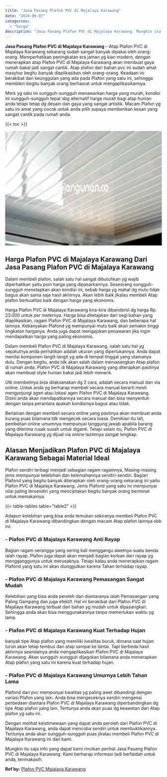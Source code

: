 ```yaml
---
title: "Jasa Pasang Plafon PVC di Majalaya Karawang"
date: "2024-09-07"
categories: 
  - "harga"
description: "Jasa Pasang Plafon PVC di Majalaya Karawang. Mungkin itu saja info yang dapat kami rincikan perihal Jasa Pasang Plafon PVC di Majalaya Karawang. Kami berhara..."
---
```


**Jasa Pasang Plafon PVC di Majalaya Karawang** – Atap Plafon PVC di Majalaya Karawang sekarang sudah sangat banyak dipakai oleh orang-orang. Memperhatikan peningkatan era jaman yg kian modern, dengan menerapkan atap Plafon PVC di Majalaya Karawang akan membuat gaya rumah bakal jadi sangat cantik. Atap plafon dari bahan pvc ini sudah amat masyhur begitu banyak diaplikasikan oleh orang-orang. Keadaan ini berakibat dari keunggulan yang ada pada Plafon yang satu ini, sehingga membikin begitu banyak orang berhasrat untuk mengaplikasikannya.

Merk yg satu ini sungguh-sungguh menawarkan harga yang murah, kondisi ini sungguh-sungguh tepat sbg alternatif harga murah bagi atap hunian anda tetapi tetap dg desain dan gaya yang sangat artistik. Macam Plafon yg satu ini amat yang cocok untuk anda pilih supaya memberikan kesan yang sangat cantik pada rumah anda.

{{< toc >}}

![Jasa Pasang Plafon PVC di Majalaya Karawang](/images/flafond-pvc-murah09.png)

## Harga Plafon PVC di Majalaya Karawang Dari Jasa Pasang Plafon PVC di Majalaya Karawang

Dalam membeli plafon, salah satu hal sangat dibutuhkan yg wajib diperhatikan yaitu poin harga yang dipasarkannya. Seseorang sungguh-sungguh menetapkan akan kondisi ini, sebab harga yg mahal dg mutu tidak bagus akan sama saja hasil akhirnya. Akan lebih baik jikalau membeli Atap plafon berkualitas baik dengan harga yang ekonomis.

Harga Plafon PVC di Majalaya Karawang kira-kira dibanderol dg harga Rp. 23.000 untuk per meternya. Harga bisa ditetapkan dari segi bahan yang diaplikasikan, ragam Plafon PVC di Majalaya Karawang, dan beberapa hal lainnya. Kebanyakan Plafond yg mempunyai mutu baik akan semakin tinggi tingkatan harganya. Anda juga dapat mengajukan penawaran jika ingin mendapatkan harga yang paling ekonomis.

Dalam membeli Plafon PVC di Majalaya Karawang, salah satu hal yg sepatutnya anda perhatikan adalah ukuran yang diperlukannya. Anda dapat menilai komponen langit-langit yg ada di tempat tinggal yang utamanya dulu. Dengan begitu, anda tdk akan salah dalam memasangkan Atap plafon di rumah anda. Plafon PVC di Majalaya Karawang yang diterapkan pastinya akan membuat style hunian bakal jadi lebih menarik.

Utk membelinya bisa dilaksanakan dg 2 cara, adalah secara manual dan via online. Untuk anda yg berharap membeli secara manual berarti mesti mengunjungi agen atau lokasi agen Plafon PVC di Majalaya Karawang. Disini anda akan mendapatkannya secara manual dan bisa menyentuh dengan tanpa perantara apakah kondisinya bagus atau tidak.

Berlainan dengan membeli secara online yang pastinya akan membuat anda kurang puas bilamana tdk mengecek secara biasa. Demikian itu lah, pembelian online umumnya mempunyai tanggung jawab apabila barang yang diterima rusak susah untuk diganti. Tetapi selain itu, Plafon PVC di Majalaya Karawang yg dijual via online lazimnya sangat lengkap.

## Alasan Menjadikan Plafon PVC di Majalaya Karawang Sebagai Material Ideal

Plafon sendiri terbagi menjadi sebagian ragam ragamnya, Masing-masing jenis mempunyai kelebihan dan kelemahannya sendiri-sendiri. Bagian Plafond yang begitu banyak diterapkan oleh orang-orang sekarang ini yaitu Plafon PVC di Majalaya Karawang. Jenis Plafond yang satu ini mempunyai nilai paling tersendiri yang menciptakan begitu banyak orang berminat untuk memakainya.

{{< table-tables table="table2" >}}

Adapun kelebihan yang bisa anda temukan sekiranya membeli Plafon PVC di Majalaya Karawang dibandingkan dengan macam Atap plafon lainnya sbb ini:

### \- Plafon PVC di Majalaya Karawang Anti Rayap

Bagian ragam serangga yang sering kali menggangu awetnya suatu benda ialah rayap. Plafon juga dapat akan menjadi bagian korban dari rayap yg mengganggunya untuk merusaknya. Tetapi kalau anda menerapkan ragam Plafond yang satu ini akan diunggulkan karena Tahan terhadap rayap.

### \- Plafon PVC di Majalaya Karawang Pemasangan Sangat Mudah

Kelebihan yang bisa anda peroleh dari diantaranya ialah Pemasangan yang Paling Gampang dan juga efektif. Hal ini berakibat dari Plafon PVC di Majalaya Karawang terbuat dari bahan yg mudah untuk dipasangkan. Sehingga anda akan bisa menggunakannya tanpa memerlukan waktu yg lama.

### \- Plafon PVC di Majalaya Karawang Kuat Terhadap Hujan

banyak tipe Atap plafon yang memiliki kwalitas buruk, dimana saat hujan turun akan tetap tembus dari atap sampai ke lantai. Tapi berbeda hasil akhirnya seandainya anda mengaplikasikan Plafon PVC di Majalaya Karawang. Akan sungguh-sungguh dijagokan bilamana anda menerapkan Atap plafon yang satu ini karena kuat terhadap hujan.

### \- Plafon PVC di Majalaya Karawang Umurnya Lebih Tahan Lama

Plafond dari pvc mempunyai kwalitas yg paling awet dibandingi dengan variasi Plafon yang lain. Anda bisa mengeceknya sendiri mengenai perbedaan diantara Plafon PVC di Majalaya Karawang diperbandingkan dg tipe Atap plafon yang lain. Tentunya anda akan puas dg keawetan dari Atap plafon yg satu ini.

Dengan melihat keistimewaan yang dapat anda peroleh dari Plafon PVC di Majalaya Karawang, anda dapat mencoba sendiri untuk membuktikannya. Tentunya anda akan sungguh-sungguh puas jikalau membeli Plafon PVC di Majalaya Karawang ini dari kami.

Mungkin itu saja info yang dapat kami rincikan perihal Jasa Pasang Plafon PVC di Majalaya Karawang. Kami berharap informasi tadi berfaidah untuk anda, terimakasih.

**Ref by:** [Plafon PVC Majalaya Karawang](https://id.wikipedia.org/wiki/Plafon)
